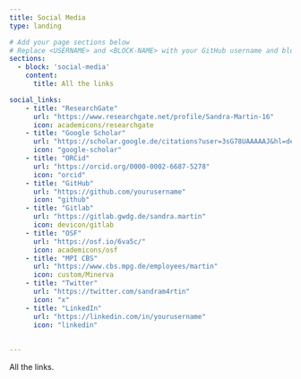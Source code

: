 ```yaml
---
title: Social Media
type: landing

# Add your page sections below
# Replace <USERNAME> and <BLOCK-NAME> with your GitHub username and block name, respectively.
sections:
  - block: 'social-media'
    content:
      title: All the links

social_links:
    - title: "ResearchGate"
      url: "https://www.researchgate.net/profile/Sandra-Martin-16"
      icon: academicons/researchgate
    - title: "Google Scholar"
      url: "https://scholar.google.de/citations?user=3sG78UAAAAAJ&hl=de"
      icon: "google-scholar"  
    - title: "ORCid"
      url: "https://orcid.org/0000-0002-6687-5278"
      icon: "orcid"
    - title: "GitHub"
      url: "https://github.com/yourusername"
      icon: "github"
    - title: "Gitlab"
      url: "https://gitlab.gwdg.de/sandra.martin"
      icon: devicon/gitlab
    - title: "OSF"
      url: "https://osf.io/6va5c/"
      icon: academicons/osf
    - title: "MPI CBS"
      url: "https://www.cbs.mpg.de/employees/martin"
      icon: custom/Minerva
    - title: "Twitter"
      url: "https://twitter.com/sandram4rtin"
      icon: "x"
    - title: "LinkedIn"
      url: "https://linkedin.com/in/yourusername"
      icon: "linkedin"
    
 
---
```


All the links.

